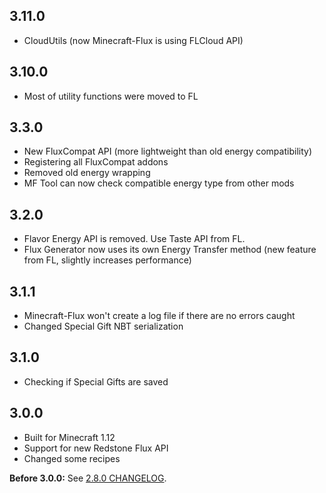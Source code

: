 ## 3.11.0
- CloudUtils (now Minecraft-Flux is using FLCloud API)

## 3.10.0
- Most of utility functions were moved to FL

## 3.3.0
- New FluxCompat API (more lightweight than old energy compatibility)
- Registering all FluxCompat addons
- Removed old energy wrapping
- MF Tool can now check compatible energy type from other mods

## 3.2.0
- Flavor Energy API is removed. Use Taste API from FL.
- Flux Generator now uses its own Energy Transfer method (new feature from FL, slightly increases performance)

## 3.1.1
- Minecraft-Flux won't create a log file if there are no errors caught
- Changed Special Gift NBT serialization

## 3.1.0
- Checking if Special Gifts are saved

## 3.0.0
- Built for Minecraft 1.12
- Support for new Redstone Flux API
- Changed some recipes

**Before 3.0.0:** See [2.8.0 CHANGELOG](https://github.com/Szewek/Minecraft-Flux/blob/2.8.0/CHANGELOG.md).